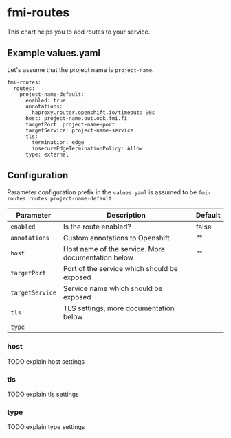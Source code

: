 # fmi-routes

This chart helps you to add routes to your service.

## Example values.yaml

Let's assume that the project name is `project-name`.

```
fmi-routes:
  routes:
    project-name-default:
      enabled: true
      annotations:
        haproxy.router.openshift.io/timeout: 90s
      host: project-name.out.ock.fmi.fi
      targetPort: project-name-port
      targetService: project-name-service
      tls:
        termination: edge
        insecureEdgeTerminationPolicy: Allow
      type: external
```

## Configuration

Parameter configuration prefix in the `values.yaml` is assumed to be `fmi-routes.routes.project-name-default`

| Parameter       | Description                                        | Default |
| --------------- | -------------------------------------------------- | ------- |
| `enabled`       | Is the route enabled?                              | false   |
| `annotations`   | Custom annotations to Openshift                    | ""      |
| `host`          | Host name of the service. More documentation below | ""      |
| `targetPort`    | Port of the service which should be exposed        |         |
| `targetService` | Service name which should be exposed               |         |
| `tls`           | TLS settings, more documentation below             |         |
| `type`          |                                                    |         |

### host

TODO explain host settings

### tls

TODO explain tls settings

### type

TODO explain type settings

